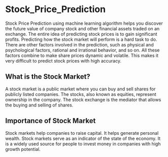 # Stock_Price_Prediction
Stock Price Prediction using machine learning algorithm helps you discover the future value of company stock and other financial assets traded on an exchange. The entire idea of predicting stock prices is to gain significant profits. Predicting how the stock market will perform is a hard task to do. There are other factors involved in the prediction, such as physical and psychological factors, rational and irrational behavior, and so on. All these factors combine to make share prices dynamic and volatile. This makes it very difficult to predict stock prices with high accuracy. 
## What is the Stock Market?
A stock market is a public market where you can buy and sell shares for publicly listed companies. The stocks, also known as equities, represent ownership in the company. The stock exchange is the mediator that allows the buying and selling of shares. 
## Importance of Stock Market
Stock markets help companies to raise capital.
It helps generate personal wealth.
Stock markets serve as an indicator of the state of the economy.
It is a widely used source for people to invest money in companies with high growth potential.
